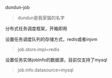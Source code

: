 dundun-job

> dundun是我家猫的名字

分布式任务调度框架，开箱即用

设置任务调度队列的存储方式，redis或者injvm
> job.store.impl=redis

设置任务实体jobInfo的数据源，目前仅支持了mysql
> job.info.datasource=mysql